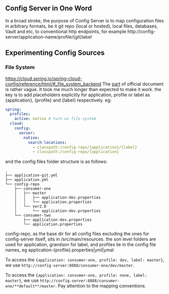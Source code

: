 ## Config Server in One Word

In a broad stroke, the purpose of Config Server is to map configuration files in arbitrary formats, be it git repo (local or hosted), local files, databases, Vault and etc, to conventional http endpoints, for example http://config-server/application-name/profile/(git)label

## Experimenting Config Sources

### File System

https://cloud.spring.io/spring-cloud-config/reference/html/#_file_system_backend
The [part](https://cloud.spring.io/spring-cloud-config/reference/html/#_file_system_backend) of official document is rather vague. It took me much longer than expected to make it work. the key is to add placeholders explicitly for application, profile or label as {application}, {profile} and {label} respectively. eg:

```yaml
spring:
  profiles:
    active: native # turn on file system
  cloud:
    config:
      server:
        native:
          search-locations:
            - classpath:/config-repo/{application}/{label} 
            - classpath:/config-repo/{application}
```
and the config files folder structure is as follows:

    .
    ├── application-git.yml
    ├── application.yml
    └── config-repo
        ├── consumer-one
        │   ├── master
        │   │   ├── application-dev.properties
        │   │   └── application.properties
        │   └── ver2.0
        │       └── application-dev.properties
        └── consumer-two
            ├── application-dev.properties
            └── application.properties


config-repo, as the base dir for all config files excluding the ones for config-server itself, sits in /src/main/resources. the son level folders are used for application, grandson for label, and profiles lie in the config file names, eg application-{profile}.properties|yml|ymal

To access the `{application: consumer-one, profile: dev, label: master}`, we use `http://config-server:8888/consumer-one/dev/master`.

To access the `{application: consumer-one, profile: none, label: master}`, we use `http://config-server:8888/consumer-one/**default**/master`.
 Pay attention to the mapping conventions. 


